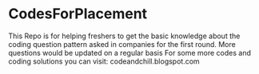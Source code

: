 # CodesForPlacement
This Repo is for helping freshers to get the basic knowledge about the coding question pattern asked in companies for the first round.
More questions would be updated on a regular basis
For some more codes and coding solutions you can visit: codeandchill.blogspot.com
